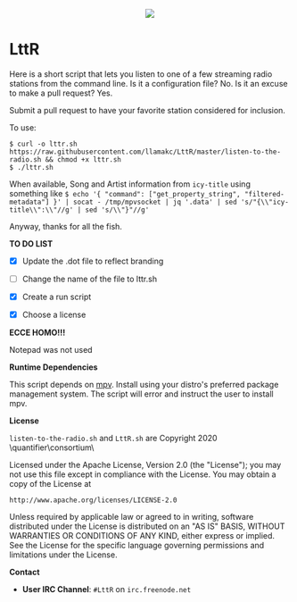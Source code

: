 <p align="center">
  <a href="https://github.com/llamakc/LttR"><img src="http://quantifier.org/~brock/lttr.png" align="center" /></a>  
</p>
<p align="center">

<h1>LttR</h1>

Here is a short script that lets you listen to one of a few streaming radio stations from the command line. Is it a configuration file? No. Is it an excuse to make a pull request? Yes.

Submit a pull request to have your favorite station considered for inclusion.

To use:
```
$ curl -o lttr.sh https://raw.githubusercontent.com/llamakc/LttR/master/listen-to-the-radio.sh && chmod +x lttr.sh
$ ./lttr.sh
```

When available, Song and Artist information from ```icy-title``` using something like 
```$ echo '{ "command": ["get_property_string", "filtered-metadata"] }' | socat - /tmp/mpvsocket | jq '.data' | sed 's/"{\\"icy-title\\":\\"//g' | sed 's/\\"}"//g' ```

Anyway, thanks for all the fish.

**TO DO LIST**

- [x] Update the .dot file to reflect branding
- [ ] Change the name of the file to lttr.sh
- [x] Create a run script
- [x] Choose a license


**ECCE HOMO!!!**

Notepad was not used 
 
 **Runtime Dependencies**

This script depends on <a href="https://github.com/mpv-player/mpv">mpv</a>. Install using your distro's preferred package management system. The script will error and instruct the user to install mpv.

 **License**
 
 ```listen-to-the-radio.sh``` and ```LttR.sh``` are Copyright 2020 \\quantifier\\consortium\\

Licensed under the Apache License, Version 2.0 (the "License");
you may not use this file except in compliance with the License.
You may obtain a copy of the License at

    http://www.apache.org/licenses/LICENSE-2.0

Unless required by applicable law or agreed to in writing, software
distributed under the License is distributed on an "AS IS" BASIS,
WITHOUT WARRANTIES OR CONDITIONS OF ANY KIND, either express or implied.
See the License for the specific language governing permissions and
limitations under the License.
 
 **Contact**
 
 - **User IRC Channel**: ```#LttR``` on ```irc.freenode.net``` 
